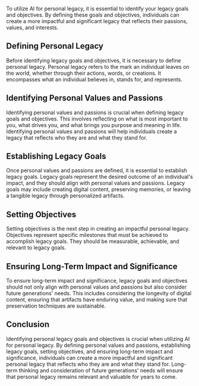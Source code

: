 
To utilize AI for personal legacy, it is essential to identify your legacy goals and objectives. By defining these goals and objectives, individuals can create a more impactful and significant legacy that reflects their passions, values, and interests.

Defining Personal Legacy
------------------------

Before identifying legacy goals and objectives, it is necessary to define personal legacy. Personal legacy refers to the mark an individual leaves on the world, whether through their actions, words, or creations. It encompasses what an individual believes in, stands for, and represents.

Identifying Personal Values and Passions
----------------------------------------

Identifying personal values and passions is crucial when defining legacy goals and objectives. This involves reflecting on what is most important to you, what drives you, and what brings you purpose and meaning in life. Identifying personal values and passions will help individuals create a legacy that reflects who they are and what they stand for.

Establishing Legacy Goals
-------------------------

Once personal values and passions are defined, it is essential to establish legacy goals. Legacy goals represent the desired outcome of an individual's impact, and they should align with personal values and passions. Legacy goals may include creating digital content, preserving memories, or leaving a tangible legacy through personalized artifacts.

Setting Objectives
------------------

Setting objectives is the next step in creating an impactful personal legacy. Objectives represent specific milestones that must be achieved to accomplish legacy goals. They should be measurable, achievable, and relevant to legacy goals.

Ensuring Long-Term Impact and Significance
------------------------------------------

To ensure long-term impact and significance, legacy goals and objectives should not only align with personal values and passions but also consider future generations' needs. This includes considering the longevity of digital content, ensuring that artifacts have enduring value, and making sure that preservation techniques are sustainable.

Conclusion
----------

Identifying personal legacy goals and objectives is crucial when utilizing AI for personal legacy. By defining personal values and passions, establishing legacy goals, setting objectives, and ensuring long-term impact and significance, individuals can create a more impactful and significant personal legacy that reflects who they are and what they stand for. Long-term thinking and consideration of future generations' needs will ensure that personal legacy remains relevant and valuable for years to come.

